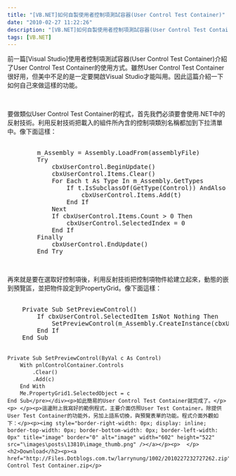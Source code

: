```yaml
---
title: "[VB.NET]如何自製使用者控制項測試容器(User Control Test Container)"
date: "2010-02-27 11:22:26"
description: "[VB.NET]如何自製使用者控制項測試容器(User Control Test Container)"
tags: [VB.NET]
---
```


<p>前一篇[Visual Studio]使用者控制項測試容器(User Control Test Container)介紹了User Control Test Container的使用方式。雖然User Control Test Container很好用，但美中不足的是一定要開啟Visual Studio才能叫用。因此這篇介紹一下如何自己來做這樣的功能。</p><p> </p><p>要做類似User Control Test Container的程式，首先我們必須要會使用.NET中的反射技術。利用反射技術把載入的組件所內含的控制項類別名稱都加到下拉清單中。像下面這樣：  <br /> </p><div style="padding-bottom: 0px; margin: 0px; padding-left: 0px; padding-right: 0px; display: inline; float: none; padding-top: 0px" id="scid:812469c5-0cb0-4c63-8c15-c81123a09de7:5ac92dce-cd8b-40e6-a425-b3ee84e08bf3" class="wlWriterEditableSmartContent"><pre class="vb:nocontrols" name="code">
        m_Assembly = Assembly.LoadFrom(assemblyFile)
        Try
            cbxUserControl.BeginUpdate()
            cbxUserControl.Items.Clear()
            For Each t As Type In m_Assembly.GetTypes
                If t.IsSubclassOf(GetType(Control)) AndAlso Not t.IsAbstract AndAlso Not t.IsNested Then
                    cbxUserControl.Items.Add(t)
                End If
            Next
            If cbxUserControl.Items.Count &gt; 0 Then
                cbxUserControl.SelectedIndex = 0
            End If
        Finally
            cbxUserControl.EndUpdate()
        End Try</pre></div><p> </p><p>再來就是要在選取好控制項後，利用反射技術把控制項物件給建立起來，動態的嵌到預覽區，並把物件設定到PropertyGrid。像下面這樣： <br /> </p><div style="padding-bottom: 0px; margin: 0px; padding-left: 0px; padding-right: 0px; display: inline; float: none; padding-top: 0px" id="scid:812469c5-0cb0-4c63-8c15-c81123a09de7:0c4d8576-25b3-4799-b5da-78da4ed48ec4" class="wlWriterEditableSmartContent"><pre class="vb:nocontrols" name="code">
    Private Sub SetPreviewControl()
        If cbxUserControl.SelectedItem IsNot Nothing Then
            SetPreviewControl(m_Assembly.CreateInstance(cbxUserControl.Text))
        End If
    End Sub


    Private Sub SetPreviewControl(ByVal c As Control)
        With pnlControlContainer.Controls
            .Clear()
            .Add(c)
        End With
        Me.PropertyGrid1.SelectedObject = c      
    End Sub</pre></div><p>如此簡易的User Control Test Container就完成了。</p><p> </p><p>這邊附上我寫好的範例程式，主要介面仿照User Test Container。除提供User Test Container的功能外，另加上語系切換，與預覽表單的功能。程式介面外觀如下：</p><p><img style="border-right-width: 0px; display: inline; border-top-width: 0px; border-bottom-width: 0px; border-left-width: 0px" title="image" border="0" alt="image" width="602" height="522" src="\images\posts\13810\image_thumb.png" /></a></p><p>  </p> <h2>Download</h2><p><a href="http://Files.Dotblogs.com.tw/larrynung/1002/2010227232727262.zip">User Control Test Container.zip</p>
